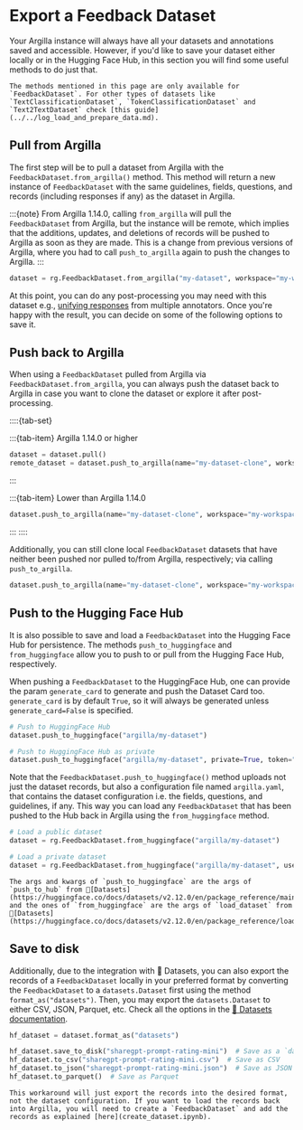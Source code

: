 # Export a Feedback Dataset

Your Argilla instance will always have all your datasets and annotations saved and accessible. However, if you'd like to save your dataset either locally or in the Hugging Face Hub, in this section you will find some useful methods to do just that.

```{note}
The methods mentioned in this page are only available for `FeedbackDataset`. For other types of datasets like `TextClassificationDataset`, `TokenClassificationDataset` and `Text2TextDataset` check [this guide](../../log_load_and_prepare_data.md).
```

## Pull from Argilla

The first step will be to pull a dataset from Argilla with the `FeedbackDataset.from_argilla()` method. This method will return a new instance of `FeedbackDataset` with the same guidelines, fields, questions, and records (including responses if any) as the dataset in Argilla.

:::{note}
From Argilla 1.14.0, calling `from_argilla` will pull the `FeedbackDataset` from Argilla, but the instance will be remote, which implies that the additions, updates, and deletions of records will be pushed to Argilla as soon as they are made. This is a change from previous versions of Argilla, where you had to call `push_to_argilla` again to push the changes to Argilla.
:::

```python
dataset = rg.FeedbackDataset.from_argilla("my-dataset", workspace="my-workspace")
```

At this point, you can do any post-processing you may need with this dataset e.g., [unifying responses](collect_responses.ipynb) from multiple annotators. Once you're happy with the result, you can decide on some of the following options to save it.


## Push back to Argilla

When using a `FeedbackDataset` pulled from Argilla via `FeedbackDataset.from_argilla`, you can always push the dataset back to Argilla in case you want to clone the dataset or explore it after post-processing.

::::{tab-set}

:::{tab-item} Argilla 1.14.0 or higher
```python
dataset = dataset.pull()
remote_dataset = dataset.push_to_argilla(name="my-dataset-clone", workspace="my-workspace")
```
:::

:::{tab-item} Lower than Argilla 1.14.0
```python
dataset.push_to_argilla(name="my-dataset-clone", workspace="my-workspace")
```
:::
::::

Additionally, you can still clone local `FeedbackDataset` datasets that have neither been pushed nor pulled to/from Argilla, respectively; via calling `push_to_argilla`.

```python
dataset.push_to_argilla(name="my-dataset-clone", workspace="my-workspace")
```

## Push to the Hugging Face Hub

It is also possible to save and load a `FeedbackDataset` into the Hugging Face Hub for persistence. The methods `push_to_huggingface` and `from_huggingface` allow you to push to or pull from the Hugging Face Hub, respectively.

When pushing a `FeedbackDataset` to the HuggingFace Hub, one can provide the param `generate_card` to generate and push the Dataset Card too. `generate_card` is by default `True`, so it will always be generated unless `generate_card=False` is specified.

```python
# Push to HuggingFace Hub
dataset.push_to_huggingface("argilla/my-dataset")

# Push to HuggingFace Hub as private
dataset.push_to_huggingface("argilla/my-dataset", private=True, token="...")
```

Note that the `FeedbackDataset.push_to_huggingface()` method uploads not just the dataset records, but also a configuration file named `argilla.yaml`, that contains the dataset configuration i.e. the fields, questions, and guidelines, if any. This way you can load any `FeedbackDataset` that has been pushed to the Hub back in Argilla using the `from_huggingface` method.

```python
# Load a public dataset
dataset = rg.FeedbackDataset.from_huggingface("argilla/my-dataset")

# Load a private dataset
dataset = rg.FeedbackDataset.from_huggingface("argilla/my-dataset", use_auth_token=True)
```

```{note}
The args and kwargs of `push_to_huggingface` are the args of `push_to_hub` from 🤗[Datasets](https://huggingface.co/docs/datasets/v2.12.0/en/package_reference/main_classes#datasets.Dataset.push_to_hub), and the ones of `from_huggingface` are the args of `load_dataset` from 🤗[Datasets](https://huggingface.co/docs/datasets/v2.12.0/en/package_reference/loading_methods#datasets.load_dataset).
```

## Save to disk

Additionally, due to the integration with 🤗 Datasets, you can also export the records of a `FeedbackDataset` locally in your preferred format by converting the `FeedbackDataset` to a `datasets.Dataset` first using the method `format_as("datasets")`. Then, you may export the `datasets.Dataset` to either CSV, JSON, Parquet, etc. Check all the options in the [🤗 Datasets documentation](https://huggingface.co/docs/datasets/v2.12.0/en/package_reference/main_classes#datasets.Dataset.save_to_disk).

```python
hf_dataset = dataset.format_as("datasets")

hf_dataset.save_to_disk("sharegpt-prompt-rating-mini")  # Save as a `datasets.Dataset` in the local filesystem
hf_dataset.to_csv("sharegpt-prompt-rating-mini.csv")  # Save as CSV
hf_dataset.to_json("sharegpt-prompt-rating-mini.json")  # Save as JSON
hf_dataset.to_parquet()  # Save as Parquet
```

```{note}
This workaround will just export the records into the desired format, not the dataset configuration. If you want to load the records back into Argilla, you will need to create a `FeedbackDataset` and add the records as explained [here](create_dataset.ipynb).
```
